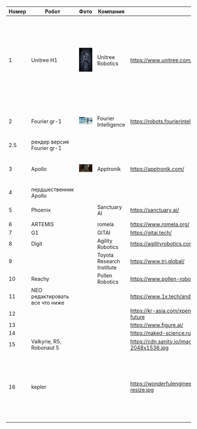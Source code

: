 |Номер|Робот|Фото|Компания|Сайт|Ютуб|ТТХ|Адрес|
|-|-|-|-|-|-|-|-|
|1|Unitree H1|![Текст с описанием картинки](/images/unitree_h1.jpg)|Unitree Robotics|https://www.unitree.com/h1|https://www.youtube.com/channel/UCsMbp4V8oxzHCMdOUP-3oWw|Рост: 152 см Скорость: 1.5 м/с Мощь: Максимальный крутящий момент — 360 Н·м Вес: Всего 47 кг Процессор: Опционально доступен 2xlntel Core i7-1265U Обзор: Оснащен лидаром и камерой глубины Стоимость: около 90 000$ или от 13,4 до 18,4 млн руб |3rd Floor, Building 1, Fengda Creative Park, No. 88 Dongliu Road, Binjiang District, Hangzhou City, Zhejiang Province, China|
|2|Fourier gr-1|![Текст с описанием картинки](/images/fourier_gr-1.png)|Fourier Intelligence|https://robots.fourierintelligence.com/|https://www.youtube.com/@FourierIntelligence-Robotics||Singapore, 9 Straits View, Marina One West Tower|
|2.5|рендер версия Fourier gr-1|
|3|Apollo|![Текст с описанием картинки](/images/apollo.jpeg)|Apptronik|https://apptronik.com/|https://www.youtube.com/channel/UCo9jdosoSQtDgyTThukoCgg||11701 Stonehollow 4, STE 150Austin, TX 78758|
|4|пердшественник Apollo|
|5|Phoenix||Sanctuary AI|https://sanctuary.ai/|https://www.youtube.com/@sanctuaryai|максимальная нагрузка 25 кг; максимальная скорость 5 км/ч; рост: 170 см; вес: 70 кг||
|6|ARTEMIS||romela|https://www.romela.org/|https://www.youtube.com/@DennisHongRobot|
|7|G1||GITAI|https://gitai.tech/|https://www.youtube.com/@gitai_hiringintheus2394|
|8|Digit||Agility Robotics|https://agilityrobotics.com/|https://www.youtube.com/@AgilityRobotics|
|9|||Toyota Research Institute|https://www.tri.global/|https://www.youtube.com/@toyotaresearchinstitute|
|10|Reachy||Pollen Robotics|https://www.pollen-robotics.com/|https://www.youtube.com/@PollenRobotics|
|11|NEO редактировать все что ниже|||https://www.1x.tech/androids/neo|
|12||||https://kr-asia.com/xpeng-motors-unveils-px5-humanoid-robot-underlining-its-vision-for-the-future|
|13||||https://www.figure.ai/|
|14||||https://naked-science.ru/wp-content/uploads/2022/06/roboty2-3.jpeg|
|15|Valkyrie, R5, Robonaut 5|||https://cdn.sanity.io/images/7p2whiua/production/13daa7936d0d35136393b58bef0fb900cc5eb5cf-2048x1536.jpg|https://www.nasa.gov/podcasts/houston-we-have-a-podcast/valkyrie/, https://www.nasa.gov/technology/r5/|https://www.youtube.com/watch?v=IE-YBaYjbqY|
|16|kepler|||https://wonderfulengineering.com/wp-content/uploads/2024/01/assets.newatlas-ezgif.com-resize.jpg|https://www.gotokepler.com|https://www.youtube.com/@KeplerRobot|Room 02, 1/F Tower 4, Torch Lotus Business Park, 60 Naxian Road, Pudong, Shanghai, China|
